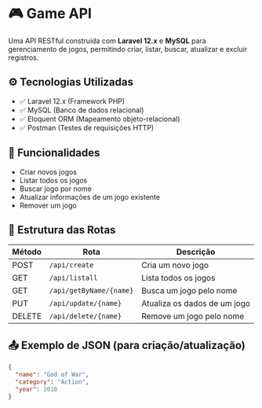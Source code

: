 # 🎮 Game API

Uma API RESTful construída com **Laravel 12.x** e **MySQL** para gerenciamento de jogos, permitindo criar, listar, buscar, atualizar e excluir registros.

## ⚙️ Tecnologias Utilizadas

- ✅ Laravel 12.x (Framework PHP)
- ✅ MySQL (Banco de dados relacional)
- ✅ Eloquent ORM (Mapeamento objeto-relacional)
- ✅ Postman (Testes de requisições HTTP)

## 📌 Funcionalidades

- Criar novos jogos
- Listar todos os jogos
- Buscar jogo por nome
- Atualizar informações de um jogo existente
- Remover um jogo

## 📁 Estrutura das Rotas

| Método | Rota                    | Descrição                      |
|--------|-------------------------|--------------------------------|
| POST   | `/api/create`           | Cria um novo jogo              |
| GET    | `/api/listall`          | Lista todos os jogos           |
| GET    | `/api/getByName/{name}` | Busca um jogo pelo nome        |
| PUT    | `/api/update/{name}`    | Atualiza os dados de um jogo   |
| DELETE | `/api/delete/{name}`    | Remove um jogo pelo nome       |

## 📤 Exemplo de JSON (para criação/atualização)

```json
{
  "name": "God of War",
  "category": "Action",
  "year": 2018
}
